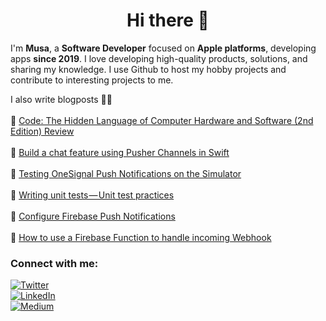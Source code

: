 <h1 align="center">Hi there 👋</h1>

I'm **Musa**, a **Software Developer** focused on **Apple platforms**, developing apps **since 2019**. I love developing high-quality products, solutions, and sharing my knowledge. I use Github to host my hobby projects and contribute to interesting projects to me. </h3> <br>

I also write blogposts ✍🏻 
<br/><br>📖 [Code: The Hidden Language of Computer Hardware and Software (2nd Edition) Review](https://medium.com/@musakokcen/code-the-hidden-language-of-computer-hardware-and-software-2nd-edition-review-d250b5b73b61)
<br/><br>📖 [Build a chat feature using Pusher Channels in Swift](https://medium.com/plus-minus-one/build-a-chat-feature-using-pusher-channels-in-swift-f0f7e9ae409f)
<br/><br>📖 [Testing OneSignal Push Notifications on the Simulator](https://medium.com/plus-minus-one/testing-onesignal-push-notifications-on-the-simulator-ee23ceb1e9f1)
<br/><br>📖 [Writing unit tests — Unit test practices](https://medium.com/plus-minus-one/how-do-we-implement-unit-tests-unit-test-practices-cc5f8761bfec)
<br/><br>📖 [Configure Firebase Push Notifications](https://medium.com/plus-minus-one/configure-firebase-push-notification-f0e9f035c81b)
<br/><br>📖 [How to use a Firebase Function to handle incoming Webhook](https://medium.com/plus-minus-one/how-to-use-a-firebase-function-to-handle-incoming-webhook-91760e0fcc94)



<h3 align="left">Connect with me:</h3>
<a href="https://twitter.com/musakkcn" target="_blank"><img alt="Twitter" src="https://img.shields.io/badge/Twitter-%23ffffff.svg?&style=for-the-badge&logo=twitter" /></a><br/>
<a href="https://www.linkedin.com/in/musakokcen/" target="_blank"><img alt="LinkedIn" src="https://img.shields.io/badge/Linkedin-%23ffffff.svg?&style=for-the-badge&logo=linkedin&logoColor=rgb(10,102,194)" /></a><br/>
<a href="https://medium.com/@musakokcen" target="_blank"><img alt="Medium" src="https://img.shields.io/badge/Medium-%23ffffff.svg?&style=for-the-badge&logo=medium&logoColor=black" /></a>
</p>

